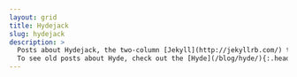 ```yaml
---
layout: grid
title: Hydejack
slug: hydejack
description: >
  Posts about Hydejack, the two-column [Jekyll](http://jekyllrb.com/) theme based on [Hyde](http://hyde.getpoole.com).
  To see old posts about Hyde, check out the [Hyde](/blog/hyde/){:.heading.flip-title} category instead.
---
```

